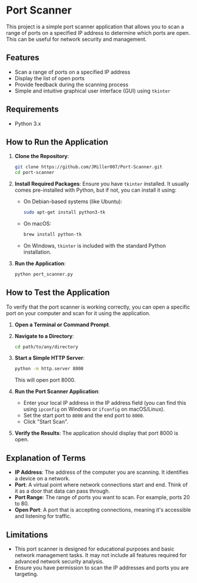 # Port Scanner

This project is a simple port scanner application that allows you to scan a range of ports on a specified IP address to determine which ports are open. This can be useful for network security and management.

## Features
- Scan a range of ports on a specified IP address
- Display the list of open ports
- Provide feedback during the scanning process
- Simple and intuitive graphical user interface (GUI) using `tkinter`

## Requirements
- Python 3.x

## How to Run the Application
1. **Clone the Repository**:
    ```sh
    git clone https://github.com/JMiller007/Port-Scanner.git
    cd port-scanner
    ```

2. **Install Required Packages**:
    Ensure you have `tkinter` installed. It usually comes pre-installed with Python, but if not, you can install it using:
    - On Debian-based systems (like Ubuntu):
      ```sh
      sudo apt-get install python3-tk
      ```
    - On macOS:
      ```sh
      brew install python-tk
      ```
    - On Windows, `tkinter` is included with the standard Python installation.

3. **Run the Application**:
    ```sh
    python port_scanner.py
    ```

## How to Test the Application
To verify that the port scanner is working correctly, you can open a specific port on your computer and scan for it using the application.

1. **Open a Terminal or Command Prompt**.
2. **Navigate to a Directory**:
    ```sh
    cd path/to/any/directory
    ```

3. **Start a Simple HTTP Server**:
    ```sh
    python -m http.server 8000
    ```
    This will open port 8000.

4. **Run the Port Scanner Application**:
    - Enter your local IP address in the IP address field (you can find this using `ipconfig` on Windows or `ifconfig` on macOS/Linux).
    - Set the start port to `8000` and the end port to `8000`.
    - Click "Start Scan".

5. **Verify the Results**:
    The application should display that port 8000 is open.

## Explanation of Terms
- **IP Address**: The address of the computer you are scanning. It identifies a device on a network.
- **Port**: A virtual point where network connections start and end. Think of it as a door that data can pass through.
- **Port Range**: The range of ports you want to scan. For example, ports 20 to 80.
- **Open Port**: A port that is accepting connections, meaning it's accessible and listening for traffic.

## Limitations
- This port scanner is designed for educational purposes and basic network management tasks. It may not include all features required for advanced network security analysis.
- Ensure you have permission to scan the IP addresses and ports you are targeting.
